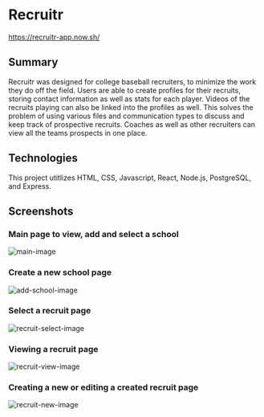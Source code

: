 # Recruitr

https://recruitr-app.now.sh/

## Summary 

Recruitr was designed for college baseball recruiters, to minimize the work they do off the field.
Users are able to create profiles for their recruits, storing contact information as well as stats for
each player. Videos of the recruits playing can also be linked into the profiles as well. This solves
the problem of using various files and communication types to discuss and keep track of prospective 
recruits. Coaches as well as other recruiters can view all the teams prospects in one place. 

## Technologies
This project utitlizes HTML, CSS, Javascript, React, Node.js, PostgreSQL, and Express.

## Screenshots
### Main page to view, add and select a school
![main-image](https://user-images.githubusercontent.com/54726437/78181047-56fb1c80-7429-11ea-8424-1890d255edd5.png)
### Create a new school page
![add-school-image](https://user-images.githubusercontent.com/54726437/78181127-7c882600-7429-11ea-992e-3420bc799aab.png)
### Select a recruit page
![recruit-select-image](https://user-images.githubusercontent.com/54726437/78181212-945faa00-7429-11ea-90c9-aed43183c4b3.png)
### Viewing a recruit page
![recruit-view-image](https://user-images.githubusercontent.com/54726437/78181311-c113c180-7429-11ea-9f83-fd9341a267e1.png)
### Creating a new or editing a created recruit page
![recruit-new-image](https://user-images.githubusercontent.com/54726437/78181370-dd176300-7429-11ea-9325-723f33ec8b9d.png)
